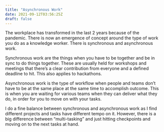 ```yaml
---
title: "Asynchronous Work"
date: 2021-09-12T03:56:25Z
draft: false
---
```


The workplace has transformed in the last 2 years because of the pandemic. There is now an emergence of concept around the type of work you do as a knowledge worker. There is synchronous and asynchronous work.

Synchronous work are the things when you have to be together and be in sync to do things together. These are usually held for workshops and meetings that there’s a clear contribution from everyone and a defined deadline to hit. This also applies to hackathons.

Asynchronous work is the type of workflow when people and teams don’t have to be at the same place at the same time to accomplish outcome. This is when you are waiting for various teams when they can deliver what they do, in order for you to move on with your tasks. 

I do a fine balance between synchronous and asynchronous work as I find different projects and tasks have different tempo on it. However, there is a big difference between “multi-tasking” and just hitting checkpoints and moving on to the next tasks at hand. 